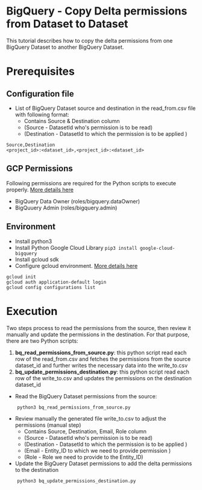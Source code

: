 # BigQuery - Copy Delta permissions from Dataset to Dataset

This tutorial describes how to copy the delta permissions from one BigQuery Dataset to another BigQuery Dataset.

# Prerequisites
## Configuration file
* List of BigQuery Dataset source and destination in the read_from.csv file with following format:
    *   Contains Source & Destination column
    *   (Source - DatasetId who's permission is to be read) 
    *   (Destination - DatasetId to which the permission is to be applied ) 
```
Source,Destination
<project_id>:<dataset_id>,<project_id>:<dataset_id>
```
## GCP Permissions
Following permissions are required for the Python scripts to execute properly. [More details here](https://cloud.google.com/bigquery/docs/access-control#bigquery)
* BigQuery Data Owner (roles/bigquery.dataOwner)
* BigQuuery Admin (roles/bigquery.admin)

## Environment
* Install python3 
* Install Python Google Cloud Library
``` pip3 install google-cloud-bigquery ```
* Install gcloud sdk
* Configure gcloud environment. [More details here](https://cloud.google.com/sdk/docs/initializing)
``` 
gcloud init
gcloud auth application-default login
gcloud config configurations list
```


# Execution
Two steps process to read the permissions from the source, then review it manually and update the permissions in the destination. For that purpose, there are two Python scripts:
1. **bq_read_permissions_from_source.py**: this python script read each row of the read_from.csv and fetches the permissions from the source dataset_id and further writes the necessary data into the write_to.csv
2. **bq_update_permissions_destination.py**: this python script read each row of the write_to.csv and updates the permissions on the destination dataset_id


*  Read the BigQuery Dataset permissions from the source:
```
    python3 bq_read_permissions_from_source.py
```
* Review manually the generated file write_to.csv to adjust the permissions (manual step)
    * Contains Source, Destination, Email, Role column
    *   (Source - DatasetId who's permission is to be read) 
    *   (Destination - DatasetId to which the permission is to be applied ) 
    *   (Email - Entity_ID to which we need to provide permission )
    *   (Role - Role we need to provide to the Entity_ID)
* Update the BigQuery Dataset permissions to add the delta permissions to the destination
```
    python3 bq_update_permissions_destination.py 
```
